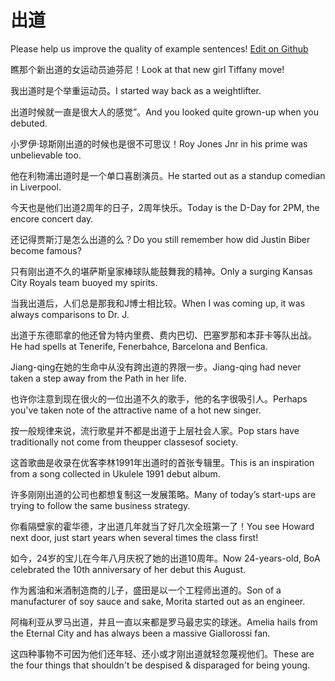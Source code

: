 # 出道

Please help us improve the quality of example sentences! [Edit on Github](https://github.com/jiyushe/jiyu-example-sentence-source/blob/main/chinese/chudao.md)

<p><span class="chinese">瞧那个新出道的女运动员迪芬尼！</span><span class="english">Look at that new girl Tiffany move!</span></p>

<p><span class="chinese">我出道时是个举重运动员。</span><span class="english">I started way back as a weightlifter.</span></p>

<p><span class="chinese">出道时候就一直是很大人的感觉”。</span><span class="english">And you looked quite grown-up when you debuted.</span></p>

<p><span class="chinese">小罗伊·琼斯刚出道的时候也是很不可思议！</span><span class="english">Roy Jones Jnr in his prime was unbelievable too.</span></p>

<p><span class="chinese">他在利物浦出道时是一个单口喜剧演员。</span><span class="english">He started out as a standup comedian in Liverpool.</span></p>

<p><span class="chinese">今天也是他们出道2周年的日子，2周年快乐。</span><span class="english">Today is the D-Day for 2PM, the encore concert day.</span></p>

<p><span class="chinese">还记得贾斯汀是怎么出道的么？</span><span class="english">Do you still remember how did Justin Biber become famous?</span></p>

<p><span class="chinese">只有刚出道不久的堪萨斯皇家棒球队能鼓舞我的精神。</span><span class="english">Only a surging Kansas City Royals team buoyed my spirits.</span></p>

<p><span class="chinese">当我出道后，人们总是那我和J博士相比较。</span><span class="english">When I was coming up, it was always comparisons to Dr. J.</span></p>

<p><span class="chinese">出道于东德耶拿的他还曾为特内里费、费内巴切、巴塞罗那和本菲卡等队出战。</span><span class="english">He had spells at Tenerife, Fenerbahce, Barcelona and Benfica.</span></p>

<p><span class="chinese">Jiang-qing在她的生命中从没有跨出道的界限一步。</span><span class="english">Jiang-qing had never taken a step away from the Path in her life.</span></p>

<p><span class="chinese">也许你注意到现在很火的一位出道不久的歌手，他的名字很吸引人。</span><span class="english">Perhaps you've taken note of the attractive name of a hot new singer.</span></p>

<p><span class="chinese">按一般规律来说，流行歌星并不都是出道于上层社会人家。</span><span class="english">Pop stars have traditionally not come from theupper classesof society.</span></p>

<p><span class="chinese">这首歌曲是收录在优客李林1991年出道时的首张专辑里。</span><span class="english">This is an inspiration from a song collected in Ukulele 1991 debut album.</span></p>

<p><span class="chinese">许多刚刚出道的公司也都想复制这一发展策略。</span><span class="english">Many of today’s start-ups are trying to follow the same business strategy.</span></p>

<p><span class="chinese">你看隔壁家的霍华德，才出道几年就当了好几次全班第一了！</span><span class="english">You see Howard next door, just start years when several times the class first!</span></p>

<p><span class="chinese">如今，24岁的宝儿在今年八月庆祝了她的出道10周年。</span><span class="english">Now 24-years-old, BoA celebrated the 10th anniversary of her debut this August.</span></p>

<p><span class="chinese">作为酱油和米酒制造商的儿子，盛田是以一个工程师出道的。</span><span class="english">Son of a manufacturer of soy sauce and sake, Morita started out as an engineer.</span></p>

<p><span class="chinese">阿梅利亚从罗马出道，并且一直以来都是罗马最忠实的球迷。</span><span class="english">Amelia hails from the Eternal City and has always been a massive Giallorossi fan.</span></p>

<p><span class="chinese">这四种事物不可因为他们还年轻、还小或才刚出道就轻忽蔑视他们。</span><span class="english">These are the four things that shouldn't be despised & disparaged for being young.</span></p>

